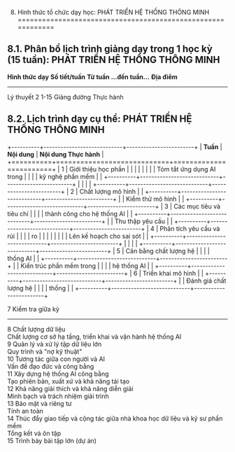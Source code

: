 8. Hình thức tổ chức dạy học: PHÁT TRIỂN HỆ THỐNG THÔNG MINH
============================================================

8.1. Phân bổ lịch trình giảng dạy trong 1 học kỳ (15 tuần): PHÁT TRIỂN HỆ THỐNG THÔNG MINH
------------------------------------------------------------------------------------------

  **Hình thức dạy**   **Số tiết/tuần**   **Từ tuần ...đến tuần...**   **Địa điểm**
  ------------------- ------------------ ---------------------------- --------------
  Lý thuyết           2                  1-15                         Giảng đường
  Thực hành                                                           

8.2. Lịch trình dạy cụ thể: PHÁT TRIỂN HỆ THỐNG THÔNG MINH
----------------------------------------------------------

+----------+----------------------------+------------------------+
| **Tuần** | **Nội dung**               | **Nội dung Thực hành** |
+==========+============================+========================+
| 1        | Giới thiệu học phần        |                        |
|          |                            |                        |
|          | Tóm tắt ứng dụng AI trong  |                        |
|          | kỹ nghệ phần mềm           |                        |
+----------+----------------------------+------------------------+
|          |                            |                        |
+----------+----------------------------+------------------------+
| 2        | Chất lượng mô hình         |                        |
+----------+----------------------------+------------------------+
|          | Kiểm thử mô hình           |                        |
+----------+----------------------------+------------------------+
| 3        | Các mục tiêu và tiêu chí   |                        |
|          | thành công cho hệ thống AI |                        |
+----------+----------------------------+------------------------+
|          | Thu thập yêu cầu           |                        |
+----------+----------------------------+------------------------+
| 4        | Phân tích yêu cầu và rủi   |                        |
|          | ro                         |                        |
|          |                            |                        |
|          | Lên kế hoạch cho sai sót   |                        |
+----------+----------------------------+------------------------+
|          |                            |                        |
+----------+----------------------------+------------------------+
| 5        | Cân bằng chất lượng hệ     |                        |
|          | thống AI                   |                        |
+----------+----------------------------+------------------------+
|          | Kiến trúc phần mềm trong   |                        |
|          | hệ thống AI                |                        |
+----------+----------------------------+------------------------+
| 6        | Triển khai mô hình         |                        |
+----------+----------------------------+------------------------+
|          | Đánh giá chất lượng hệ     |                        |
|          | thống                      |                        |
+----------+----------------------------+------------------------+

  7    Kiểm tra giữa kỳ                                                             
  ---- ---------------------------------------------------------------------------- --
                                                                                    
  8    Chất lượng dữ liệu                                                           
       Chất lượng cơ sở hạ tầng, triển khai và vận hành hệ thống AI                 
  9    Quản lý và xử lý tập dữ liệu lớn                                             
       Quy trình và "nợ kỹ thuật"                                                   
  10   Tương tác giữa con người và AI                                               
       Vấn đề đạo đức và công bằng                                                  
  11   Xây dựng hệ thống AI công bằng                                               
       Tạo phiên bản, xuất xứ và khả năng tái tạo                                   
  12   Khả năng giải thích và khả năng diễn giải                                    
       Minh bạch và trách nhiệm giải trình                                          
  13   Bảo mật và riêng tư                                                          
       Tính an toàn                                                                 
  14   Thúc đẩy giao tiếp và cộng tác giữa nhà khoa học dữ liệu và kỹ sư phần mềm   
       Tổng kết và ôn tập                                                           
  15   Trình bày bài tập lớn (dự án)                                                
                                                                                    

